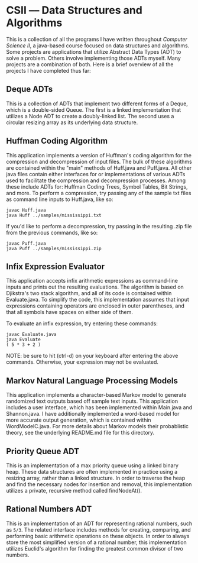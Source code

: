 # CSII –– Data Structures and Algorithms

This is a collection of all the programs I have written throughout _Computer Science II_, a java-based course focused on data structures and algorithms. Some projects are applications that utilize Abstract Data Types (ADT) to solve a problem. Others involve implementing those ADTs myself. Many projects are a combination of both. Here is a brief overview of all the projects I have completed thus far:

## Deque ADTs

This is a collection of ADTs that implement two different forms of a Deque, which is a double-sided Queue. The first is a linked implementation that utilizes a Node ADT to create a doubly-linked list. The second uses a circular resizing array as its underlying data structure.

## Huffman Coding Algorithm

This application implements a version of Huffman's coding algorithm for the compression and decompression of input files. The bulk of these algorithms are contained within the "main" methods of Huff.java and Puff.java. All other java files contain either interfaces for or implementations of various ADTs used to facilitate the compression and decompression processes. Among these include ADTs for: Huffman Coding Trees, Symbol Tables, Bit Strings, and more. To perform a compression, try passing any of the sample txt files as command line inputs to Huff.java, like so:

``` 
javac Huff.java
java Huff ../samples/mississippi.txt
```

If you'd like to perform a decompression, try passing in the resulting .zip file from the previous commands, like so:

```
javac Puff.java
java Puff ../samples/mississippi.zip
```

## Infix Expression Evaluator

This application accepts infix arithmetic expressions as command-line inputs and prints out the resulting evaluations. The algorithm is based on Djikstra's two stack algorithm, and all of its code is contained within Evaluate.java. To simplify the code, this implementation assumes that input expressions containing operators are enclosed in outer parentheses, and that all symbols have spaces on either side of them.

To evaluate an infix expression, try entering these commands:

```
javac Evaluate.java
java Evaluate
( 5 * 3 + 2 )
```

NOTE: be sure to hit (ctrl-d) on your keyboard after entering the above commands. Otherwise, your expression may not be evaluated.

## Markov Natural Language Processing Models

This application implements a character-based Markov model to generate randomized text outputs based off sample text inputs. This application includes a user interface, which has been implemented within Main.java and Shannon.java. I have additionally implemented a word-based model for more accurate output generation, which is contained within WordModelC.java. For more details about Markov models their probablistic theory, see the underlying README.md file for this directory.

## Priority Queue ADT

This is an implementation of a max priority queue using a linked binary heap. These data structures are often implemented in practice using a resizing array, rather than a linked structure. In order to traverse the heap and find the necessary nodes for insertion and removal, this implementation utilizes a private, recursive method called findNodeAt().

## Rational Numbers ADT

This is an implementation of an ADT for representing rational numbers, such as `5/3`. The related interface includes methods for creating, comparing, and performing basic arithmetic operations on these objects. In order to always store the most simplified version of a rational number, this implementation utilizes Euclid's algorithm for finding the greatest common divisor of two numbers.



